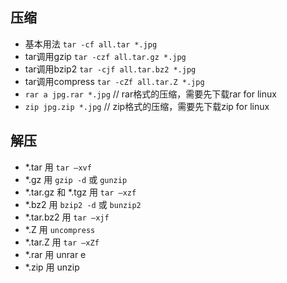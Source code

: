 ## 压缩

- 基本用法 `tar -cf all.tar *.jpg`
- tar调用gzip `tar -czf all.tar.gz *.jpg`
- tar调用bzip2 `tar -cjf all.tar.bz2 *.jpg`
- tar调用compress `tar -cZf all.tar.Z *.jpg`
- `rar a jpg.rar *.jpg` // rar格式的压缩，需要先下载rar for linux
- `zip jpg.zip *.jpg` // zip格式的压缩，需要先下载zip for linux

## 解压

- *.tar 用 `tar –xvf`
- *.gz 用 `gzip -d` 或 `gunzip`
- *.tar.gz 和 *.tgz 用 `tar –xzf`
- *.bz2 用 `bzip2 -d` 或 `bunzip2`
- *.tar.bz2 用 `tar –xjf`
- *.Z 用 `uncompress`
- *.tar.Z 用 `tar –xZf`
- *.rar 用 unrar e
- *.zip 用 unzip

